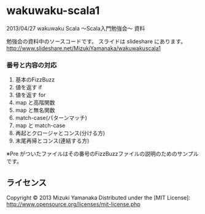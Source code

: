 wakuwaku-scala1
===============

2013/04/27 wakuwaku Scala ～Scala入門勉強会～ 資料

勉強会の資料中のソースコードです。
スライドは slideshare にあります。
http://www.slideshare.net/MizukiYamanaka/wakuwakuscala1


### 番号と内容の対応 ###
01. 基本のFizzBuzz
02. 値を返す if 
03. 値を返す for 
04. map と高階関数
05. map と無名関数
06. match-case(パターンマッチ) 
07. map と match-case
08. 再起とクロージャとコンス(分ける方) 
09. 末尾再帰とコンス(連結する方)

※Pre がついたファイルはその番号のFizzBuzzファイルの説明のためのサンプルです。


ライセンス
----------
Copyright &copy; 2013 Mizuki Yamanaka <mizuki _at_ relx.jp>
Distributed under the [MIT License]: http://www.opensource.org/licenses/mit-license.php
